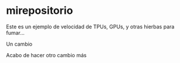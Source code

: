 # mirepositorio

Este es un ejemplo de velocidad de TPUs, GPUs, y otras hierbas para fumar...

Un cambio

Acabo de hacer otro cambio más
